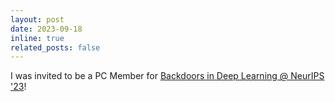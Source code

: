 ```yaml
---
layout: post
date: 2023-09-18
inline: true
related_posts: false
---
```


I was invited to be a PC Member for [Backdoors in Deep Learning @ NeurIPS '23](https://neurips2023-bugs.github.io/)!
